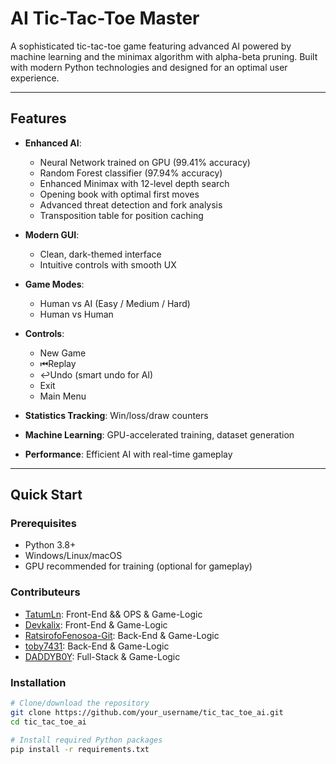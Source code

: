 # AI Tic-Tac-Toe Master

A sophisticated tic-tac-toe game featuring advanced AI powered by machine learning and the minimax algorithm with alpha-beta pruning. Built with modern Python technologies and designed for an optimal user experience.

---

## Features

- **Enhanced AI**:
  - Neural Network trained on GPU (99.41% accuracy)
  - Random Forest classifier (97.94% accuracy)
  - Enhanced Minimax with 12-level depth search
  - Opening book with optimal first moves
  - Advanced threat detection and fork analysis
  - Transposition table for position caching

- **Modern GUI**:
  - Clean, dark-themed interface
  - Intuitive controls with smooth UX

- **Game Modes**:
  - Human vs AI (Easy / Medium / Hard)
  - Human vs Human

- **Controls**:
  - New Game
  - ⏮Replay
  - ↩Undo (smart undo for AI)
  - Exit
  - Main Menu

- **Statistics Tracking**: Win/loss/draw counters
- **Machine Learning**: GPU-accelerated training, dataset generation
- **Performance**: Efficient AI with real-time gameplay

---

## Quick Start

### Prerequisites

- Python 3.8+
- Windows/Linux/macOS
- GPU recommended for training (optional for gameplay)

### Contributeurs
- [TatumLn](https://github.com/TatumLn): Front-End && OPS & Game-Logic
- [Devkalix](https://github.com/Devkalix): Front-End & Game-Logic
- [RatsirofoFenosoa-Git](https://github.com/RatsirofoFenosoa-Git): Back-End & Game-Logic
- [toby7431](https://github.com/toby7431): Back-End & Game-Logic
- [DADDYB0Y](https://github.com/DADDYB0Y): Full-Stack & Game-Logic

### Installation

```bash
# Clone/download the repository
git clone https://github.com/your_username/tic_tac_toe_ai.git
cd tic_tac_toe_ai

# Install required Python packages
pip install -r requirements.txt
